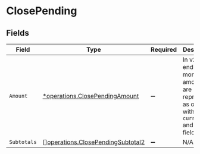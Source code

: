 # ClosePending


## Fields

| Field                                                                                             | Type                                                                                              | Required                                                                                          | Description                                                                                       |
| ------------------------------------------------------------------------------------------------- | ------------------------------------------------------------------------------------------------- | ------------------------------------------------------------------------------------------------- | ------------------------------------------------------------------------------------------------- |
| `Amount`                                                                                          | [*operations.ClosePendingAmount](../../models/operations/closependingamount.md)                   | :heavy_minus_sign:                                                                                | In v2 endpoints, monetary amounts are represented as objects with a `currency` and `value` field. |
| `Subtotals`                                                                                       | [][operations.ClosePendingSubtotal2](../../models/operations/closependingsubtotal2.md)            | :heavy_minus_sign:                                                                                | N/A                                                                                               |